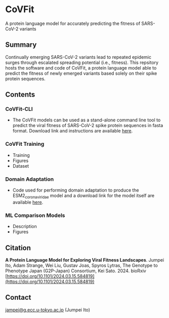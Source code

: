 # CoVFit
A protein language model for accurately predicting the fitness of SARS-CoV-2 variants

## Summary
Continually emerging SARS-CoV-2 variants lead to repeated epidemic surges through escalated spreading potential (i.e., fitness). This repsitory hosts the software and code of CoVFit, a protein language model able to predict the fitness of newly emerged variants based solely on their spike protein sequences.

## Contents
### CoVFit-CLI
- The CoVFit models can be used as a stand-alone command line tool to predict the viral fitness of SARS-CoV-2 spike protein sequences in fasta format. Download link and instructions are available [here](https://github.com/TheSatoLab/CoVFit/blob/main/CoVFit_CLI/ReadMe.md).
### CoVFit Training
- Training
- Figures
- Dataset
### Domain Adaptation
- Code used for performing domain adaptation to produce the ESM2<sub>coronaviridae</sub> model and a download link for the model itself are available [here](https://github.com/TheSatoLab/CoVFit/blob/main/Domain%20Adaptation/).
### ML Comparison Models
- Description
- Figures

## Citation
**A Protein Language Model for Exploring Viral Fitness Landscapes**. Jumpei Ito, Adam Strange, Wei Liu, Gustav Joas, Spyros Lytras, The Genotype to Phenotype Japan (G2P-Japan) Consortium, Kei Sato. 2024. bioRxiv [https://doi.org/10.1101/2024.03.15.584819](https://doi.org/10.1101/2024.03.15.584819)

## Contact
jampei@g.ecc.u-tokyo.ac.jp (Jumpei Ito)






